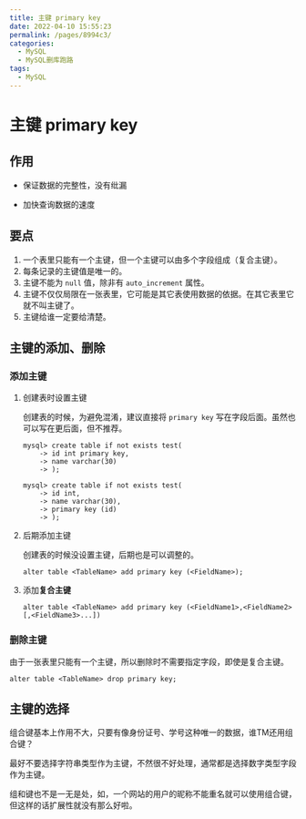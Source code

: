 ```yaml
---
title: 主键 primary key
date: 2022-04-10 15:55:23
permalink: /pages/8994c3/
categories:
  - MySQL
  - MySQL删库跑路
tags:
  - MySQL
---
```

# 主键 primary key

## 作用

- 保证数据的完整性，没有纰漏

- 加快查询数据的速度

## 要点

1. 一个表里只能有一个主键，但一个主键可以由多个字段组成（复合主键）。
2. 每条记录的主键值是唯一的。
3. 主键不能为 `null` 值，除非有 `auto_increment` 属性。
4. 主键不仅仅局限在一张表里，它可能是其它表使用数据的依据。在其它表里它就不叫主键了。
5. 主键给谁一定要给清楚。

## 主键的添加、删除

### 添加主键

1. 创建表时设置主键

   创建表的时候，为避免混淆，建议直接将 `primary key` 写在字段后面。虽然也可以写在更后面，但不推荐。

    ```mysql
    mysql> create table if not exists test(
        -> id int primary key,
        -> name varchar(30)
        -> );
    ```

    ```mysql
    mysql> create table if not exists test(
        -> id int,
        -> name varchar(30),
        -> primary key (id)
        -> );
    ```

2. 后期添加主键

   创建表的时候没设置主键，后期也是可以调整的。

    ```mysql
    alter table <TableName> add primary key (<FieldName>);
    ```

3. 添加**复合主键**

    ```mysql
    alter table <TableName> add primary key (<FieldName1>,<FieldName2>[,<FieldName3>...])
    ```

### 删除主键

由于一张表里只能有一个主键，所以删除时不需要指定字段，即使是复合主键。

```mysql
alter table <TableName> drop primary key;
```

## 主键的选择

组合键基本上作用不大，只要有像身份证号、学号这种唯一的数据，谁TM还用组合键？  

最好不要选择字符串类型作为主键，不然很不好处理，通常都是选择数字类型字段作为主键。

组和键也不是一无是处，如，一个网站的用户的昵称不能重名就可以使用组合键，但这样的话扩展性就没有那么好啦。
